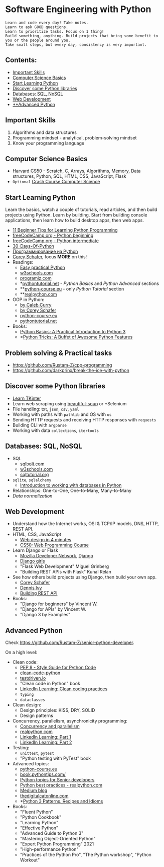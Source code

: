 # Software Engineering with Python

```
Learn and code every day! Take notes.
Learn to ask GOOD questions.
Learn to prioritize tasks. Focus on 1 thing!
Build something, anything. Build projects that bring some benefit to you or the people around you. 
Take small steps, but every day, consistency is very important.
```

## Contents:
- [Important Skills](#important-skills)
- [Computer Science Basics](#computer-science-basics)
- [Start Learning Python](#start-learning-python)
- [Discover some Python libraries](#discover-some-python-libraries)
- [Databases: SQL, NoSQL](#databases-sql-nosql)
- [Web Development](#web-development)
- [**Advanced Python](#advanced-python)

## Important Skills
1. Algorithms and data structures
2. Programming mindset - analytical, problem-solving mindset
3. Know your programming language 

## Computer Science Basics
- [Harvard CS50](https://youtube.com/playlist?list=PLhQjrBD2T383f9scHRNYJkior2VvYjpSL) - Scratch, C, Arrays, Algorithms, Memory, Data structures, Python, SQL, HTML, CSS, JavaScript, Flask
- `Optional` [Crash Course Computer Science](https://www.youtube.com/playlist?list=PL8dPuuaLjXtNlUrzyH5r6jN9ulIgZBpdo)

## Start Learning Python 
Learn the basics, watch a couple of tutorials, read articles, and then build projects using Python. Learn by building. Start from building console applications, then learn how to build desktop apps, then web apps.

- [11 Beginner Tips for Learning Python Programming](https://realpython.com/python-beginner-tips/)
- [freeCodeCamp.org - Python beginning](https://youtu.be/rfscVS0vtbw)
- [freeCodeCamp.org - Python intermediate](https://youtu.be/HGOBQPFzWKo)
- [30-Days-Of-Python](https://github.com/Asabeneh/30-Days-Of-Python)
- [Программирование на Python](https://www.youtube.com/playlist?list=PLlb7e2G7aSpQhNphPSpcO4daaRPeVstku)
- [Corey Schafer](https://www.youtube.com/playlist?list=PL-osiE80TeTt2d9bfVyTiXJA-UTHn6WwU), focus **MORE** on this!
- Readings:
  - [Easy practical Python](https://dabeaz-course.github.io/practical-python/Notes/Contents.html)
  - [w3schools.com](https://www.w3schools.com/python/)
  - [programiz.com](https://www.programiz.com/python-programming)
  - *[pythontutorial.net](https://www.pythontutorial.net/) - _Python Basics_ and _Python Advanced_ sections
  - **[python-course.eu](https://python-course.eu/python-tutorial/) - only _Python Tutorial_ section
  - **[realpython.com](https://realpython.com/python-basics/)
- OOP in Python:
  - [by Caleb Curry](https://youtu.be/MikphENIrOo)
  - [by Corey Schafer](https://www.youtube.com/playlist?list=PL-osiE80TeTsqhIuOqKhwlXsIBIdSeYtc)
  - [python-course.eu](https://python-course.eu/oop/)
  - [pythontutorial.net](https://www.pythontutorial.net/python-oop/)
- Books:
  - [Python Basics: A Practical Introduction to Python 3](https://t.me/progbook/5781)
  - *[Python Tricks: A Buffet of Awesome Python Features](https://t.me/progbook/5882)
 
## Problem solving & Practical tasks
- https://github.com/Rustam-Z/cpp-programming
- https://github.com/darkprinx/break-the-ice-with-python

## Discover some Python libraries
- [Learn TKinter](https://www.youtube.com/playlist?list=PLCC34OHNcOtoC6GglhF3ncJ5rLwQrLGnV)
- Learn web scraping using [beautiful-soup](https://beautiful-soup-4.readthedocs.io/en/latest/) or *Selenium
- File handling: txt, `json`, `csv`, `yaml`
- Working with paths with `pathlib` and OS with `os`
- Sending HTTP requests and receiving HTTP responses with `requests`
- Building CLI with `argparse` 
- Working with data `collections`, `itertools`

## Databases: SQL, NoSQL
- SQL
  - [sqlbolt.com](https://sqlbolt.com/)
  - [w3schools.com](https://www.w3schools.com/sql/)
  - [sqltutorial.org](https://www.sqltutorial.org/)
- `sqlite`, `sqlalchemy`
  - [Introduction to working with databases in Python](https://www.youtube.com/watch?v=TY6RDEG9bhw)
- Relationships: One-to-One, One-to-Many, Many-to-Many
- _Data normalization_

## Web Development 
- Understand how the Internet works, OSI & TCP/IP models, DNS, HTTP, REST API.
- HTML, CSS, JavaScript
  - [Web design in 4 minutes](https://jgthms.com/web-design-in-4-minutes/)
  - [CS50: Web Programming Course](https://www.youtube.com/playlist?list=PLhQjrBD2T380xvFSUmToMMzERZ3qB5Ueu)
- Learn Django or Flask
  - [Mozilla Developer Network](https://developer.mozilla.org/en-US/docs/Learn), [Django](https://developer.mozilla.org/en-US/docs/Learn/Server-side/Django)
  - [Django girls](https://tutorial.djangogirls.org/en/)
  - "Flask Web Development" Miguel Grinberg
  - "Building REST APIs with Flask" Kunal Relan  
- See how others build projects using Django, then build your own app.
  - [Corey Schafer](https://www.youtube.com/playlist?list=PL-osiE80TeTtoQCKZ03TU5fNfx2UY6U4p)
  - [Dennis Ivy](https://www.youtube.com/playlist?list=PL-51WBLyFTg2vW-_6XBoUpE7vpmoR3ztO)
  - [Building REST API](https://wsvincent.com/django-rest-framework-tutorial/)
- Books:
  - "Django for beginners" by Vincent W.
  - "Django for APIs" by Vincent W.
  - "Django 3 by Examples"

## Advanced Python
Check https://github.com/Rustam-Z/senior-python-developer.

On a high level:
- Clean code:
  - [PEP 8 - Style Guide for Python Code](https://peps.python.org/pep-0008/)
  - [clean-code-python](https://github.com/zedr/clean-code-python)
  - [testdriven.io](https://testdriven.io/blog/clean-code-python)
  - "Clean code in Python" book
  - [LinkedIn Learning: Clean coding practices](https://www.linkedin.com/learning/agile-software-development-clean-coding-practices)
  - `typing`
  - `dataclasses`
- Clean design:
  - Design principles: KISS, DRY, SOLID
  - Design patterns
- Concurrency, parallelism, asynchronicity programming:
  - [Concurrency and parallelism](https://www.pythontutorial.net/python-concurrency/)
  - [realpython.com](https://realpython.com/learning-paths/python-concurrency-parallel-programming)
  - [LinkedIn Learning: Part 1](https://www.linkedin.com/learning/python-parallel-and-concurrent-programming-part-1)
  - [LinkedIn Learning: Part 2](https://www.linkedin.com/learning/python-parallel-and-concurrent-programming-part-2)
- Testing:
  - `unittest`, `pytest`
  - "Python testing with PyTest" book
- Advanced topics:
  - [python-course.eu](https://python-course.eu/advanced-python/)
  - [book.pythontips.com/](https://book.pythontips.com/en/latest/)
  - [Python topics for Senior developers](https://github.com/matacoder/senior)
  - [Python best practices - realpython.com](https://realpython.com/tutorials/best-practices/)
  - [Medium blog](https://medium.com/techtofreedom/python/home)
  - [thedigitalcatonline.com](https://thedigitalcatonline.com/)
  - *[Python 3 Patterns, Recipes and Idioms](https://python-3-patterns-idioms-test.readthedocs.io/en/latest/)
- Books:
  - "Fluent Python"
  - "Python Cookbook"
  - "Learning Python"
  - "Effective Python"
  - "Advanced Guide to Python 3"
  - "Mastering Object-Oriented Python"
  - "Expert Python Programming" 2021
  - "High-performance Python"
  - "Practices of the Python Pro", "The Python workshop", "Python Workout"

